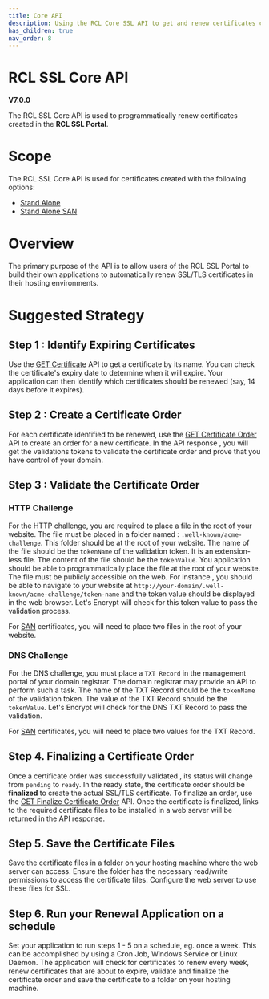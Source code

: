 ```yaml
---
title: Core API
description: Using the RCL Core SSL API to get and renew certificates created in the RCL SSL portal
has_children: true
nav_order: 8
---
```


# RCL SSL Core API
**V7.0.0**

The RCL SSL Core API is used to programmatically renew certificates created in the **RCL SSL Portal**. 

# Scope

The RCL SSL Core API is used for certificates created with the following options:

- [Stand Alone](../portal/stand-alone.md)
- [Stand Alone SAN](../portal/stand-alone-san.md)

# Overview

The primary purpose of the API is to allow users of the RCL SSL Portal to build their own applications to automatically renew SSL/TLS certificates in their hosting environments.

# Suggested Strategy

## Step 1 : Identify Expiring Certificates

Use the [GET Certificate](./get-certificate.md) API to get a certificate by its name. You can check the certificate's expiry date to determine when it will expire. Your application can then identify which certificates should be renewed (say, 14 days before it expires). 

## Step 2 : Create a Certificate Order

For each certificate identified to be renewed, use the [GET Certificate Order](./get-certificate-order.md) API to create an order for a new certificate. In the API response , you will get the validations tokens to validate the certificate order and prove that you have control of your domain.

## Step 3 : Validate the Certificate Order

### HTTP Challenge

For the HTTP challenge, you are required to place a file in the root of your website. The file must be placed in a folder named : ``.well-known/acme-challenge``. This folder should be at the root of your website. The name of the file should be the ``tokenName`` of the validation token. It is an extension-less file. The content of the file should be the ``tokenValue``. You application should be able to programmatically place the file at the root of your website. The file must be publicly accessible on the web. For instance , you should be able to navigate to your website at ``http://your-domain/.well-known/acme-challenge/token-name`` and the token value should be displayed in the web browser. Let's Encrypt will check for this token value to pass the validation process.

For [SAN](../portal/stand-alone-san.md) certificates, you will need to place two files in the root of your website.


### DNS Challenge

For the DNS challenge, you must place a ``TXT Record`` in the management portal of your domain registrar. The domain registrar may provide an API to perform such a task. The name of the TXT Record should be the ``tokenName`` of the validation token. The value of the TXT Record should be the ``tokenValue``. Let's Encrypt will check for the DNS TXT Record to pass the validation.

For [SAN](../portal/stand-alone-san.md) certificates, you will need to place two values for the TXT Record.

## Step 4. Finalizing a Certificate Order

Once a certificate order was successfully validated , its status will change from ``pending`` to ``ready``. In the ready state, the certificate order should be **finalized** to create the actual SSL/TLS certificate. To finalize an order, use the [GET Finalize Certificate Order](./get-finalize-certificate-order.md) API. Once the certificate is finalized, links to the required certificate files to be installed in a web server will be returned in the API response.

## Step 5. Save the Certificate Files

Save the certificate files in a folder on your hosting machine where the web server can access. Ensure the folder has the necessary read/write permissions to access the certificate files. Configure the web server to use these files for SSL.

## Step 6. Run your Renewal Application on a schedule

Set your application to run steps 1 - 5 on a schedule, eg. once a week. This can be accomplished by using a Cron Job, Windows Service or Linux Daemon. The application will check for certificates to renew every week, renew certificates that are about to expire, validate and finalize the certificate order and save the certificate to a folder on your hosting machine.